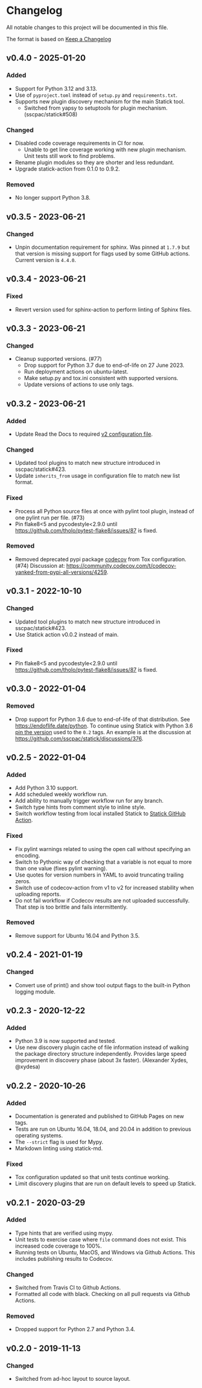 # Changelog

All notable changes to this project will be documented in this file.

The format is based on [Keep a Changelog](https://keepachangelog.com/en/1.0.0/)

## v0.4.0 - 2025-01-20

### Added

- Support for Python 3.12 and 3.13.
- Use of `pyproject.toml` instead of `setup.py` and `requirements.txt`.
- Supports new plugin discovery mechanism for the main Statick tool.
  - Switched from yapsy to setuptools for plugin mechanism. (sscpac/statick#508)

### Changed

- Disabled code coverage requirements in CI for now.
  - Unable to get line coverage working with new plugin mechanism.
    Unit tests still work to find problems.
- Rename plugin modules so they are shorter and less redundant.
- Upgrade statick-action from 0.1.0 to 0.9.2.

### Removed

- No longer support Python 3.8.

## v0.3.5 - 2023-06-21

### Changed

- Unpin documentation requirement for sphinx.
  Was pinned at `1.7.9` but that version is missing support for flags used by some GitHub actions.
  Current version is `4.4.0`.

## v0.3.4 - 2023-06-21

### Fixed

- Revert version used for sphinx-action to perform linting of Sphinx files.

## v0.3.3 - 2023-06-21

### Changed

- Cleanup supported versions. (#77)
  - Drop support for Python 3.7 due to end-of-life on 27 June 2023.
  - Run deployment actions on ubuntu-latest.
  - Make setup.py and tox.ini consistent with supported versions.
  - Update versions of actions to use only tags.

## v0.3.2 - 2023-06-21

### Added

- Update Read the Docs to required [v2 configuration file](https://blog.readthedocs.com/migrate-configuration-v2/).

### Changed

- Updated tool plugins to match new structure introduced in sscpac/statick#423.
- Update `inherits_from` usage in configuration file to match new list format.

### Fixed

- Process all Python source files at once with pylint tool plugin, instead of one pylint run per file. (#73)
- Pin flake8<5 and pycodestyle<2.9.0 until <https://github.com/tholo/pytest-flake8/issues/87> is fixed.

### Removed

- Removed deprecated pypi package [codecov](https://github.com/codecov/codecov-python) from Tox configuration. (#74)
  Discussion at: <https://community.codecov.com/t/codecov-yanked-from-pypi-all-versions/4259>.

## v0.3.1 - 2022-10-10

### Changed

- Updated tool plugins to match new structure introduced in sscpac/statick#423.
- Use Statick action v0.0.2 instead of main.

### Fixed

- Pin flake8<5 and pycodestyle<2.9.0 until <https://github.com/tholo/pytest-flake8/issues/87> is fixed.

## v0.3.0 - 2022-01-04

### Removed

- Drop support for Python 3.6 due to end-of-life of that distribution.
  See <https://endoflife.date/python>.
  To continue using Statick with Python 3.6 [pin the version](https://pip.pypa.io/en/stable/user_guide/)
  used to the `0.2` tags.
  An example is at the discussion at <https://github.com/sscpac/statick/discussions/376>.

## v0.2.5 - 2022-01-04

### Added

- Add Python 3.10 support.
- Add scheduled weekly workflow run.
- Add ability to manually trigger workflow run for any branch.
- Switch type hints from comment style to inline style.
- Switch workflow testing from local installed Statick to
  [Statick GitHub Action](https://github.com/sscpac/statick-action).

### Fixed

- Fix pylint warnings related to using the open call without specifying an encoding.
- Switch to Pythonic way of checking that a variable is not equal to more than one value (fixes pylint warning).
- Use quotes for version numbers in YAML to avoid truncating trailing zeros.
- Switch use of codecov-action from v1 to v2 for increased stability when uploading reports.
- Do not fail workflow if Codecov results are not uploaded successfully.
  That step is too brittle and fails intermittently.

### Removed

- Remove support for Ubuntu 16.04 and Python 3.5.

## v0.2.4 - 2021-01-19

### Changed

- Convert use of print() and show tool output flags to the built-in Python logging module.

## v0.2.3 - 2020-12-22

### Added

- Python 3.9 is now supported and tested.
- Use new discovery plugin cache of file information instead of walking the package directory structure
  independently.
  Provides large speed improvement in discovery phase (about 3x faster). (Alexander Xydes, @xydesa)

## v0.2.2 - 2020-10-26

### Added

- Documentation is generated and published to GitHub Pages on new tags.
- Tests are run on Ubuntu 16.04, 18.04, and 20.04 in addition to previous operating systems.
- The `--strict` flag is used for Mypy.
- Markdown linting using statick-md.

### Fixed

- Tox configuration updated so that unit tests continue working.
- Limit discovery plugins that are run on default levels to speed up Statick.

## v0.2.1 - 2020-03-29

### Added

- Type hints that are verified using mypy.
- Unit tests to exercise case where `file` command does not exist.
  This increased code coverage to 100%.
- Running tests on Ubuntu, MacOS, and Windows via Github Actions.
  This includes publishing results to Codecov.

### Changed

- Switched from Travis CI to Github Actions.
- Formatted all code with black.
  Checking on all pull requests via Github Actions.

### Removed

- Dropped support for Python 2.7 and Python 3.4.

## v0.2.0 - 2019-11-13

### Changed

- Switched from ad-hoc layout to source layout.
